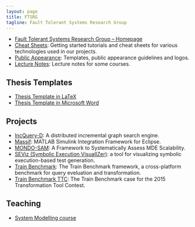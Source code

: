 ```yaml
---
layout: page
title: FTSRG
tagline: Fault Tolerant Systems Research Group
---
```


* [Fault Tolerant Systems Research Group – Homepage](https://inf.mit.bme.hu/en/)
* [Cheat Sheets](https://github.com/FTSRG/cheat-sheets/wiki): Getting started tutorials and cheat sheets for various technologies used in our projects.
* [Public Appearance](https://github.com/FTSRG/templates): Templates, public appearance guidelines and logos.
* [Lecture Notes](https://github.com/FTSRG/lecture-notes/wiki): Lecture notes for some courses.

## Thesis Templates

* [Thesis Template in LaTeX](https://github.com/FTSRG/thesis-template-latex)
* [Thesis Template in Microsoft Word](https://github.com/FTSRG/thesis-template-word)

## Projects

* [IncQuery-D](https://github.com/FTSRG/incqueryd): A distributed incremental graph search engine.
* [Massif](https://github.com/FTSRG/massif): MATLAB Simulink Integration Framework for Eclipse.
* [MONDO-SAM](https://github.com/FTSRG/mondo-sam): A Framework to Systematically Assess MDE Scalability.
* [SEViz (Symbolic Execution VisualIZer)](https://github.com/FTSRG/seviz): a tool for visualizing symbolic execution-based test generation.
* [Train Benchmark](https://github.com/FTSRG/trainbenchmark): The Train Benchmark framework, a cross-platform benchmark for query eveluation and transformation.
* [Train Benchmark TTC](https://github.com/FTSRG/trainbenchmark-paper): The Train Benchmark case for the 2015 Transformation Tool Contest.

## Teaching

* [System Modelling course](http://docs.inf.mit.bme.hu/remo/)

